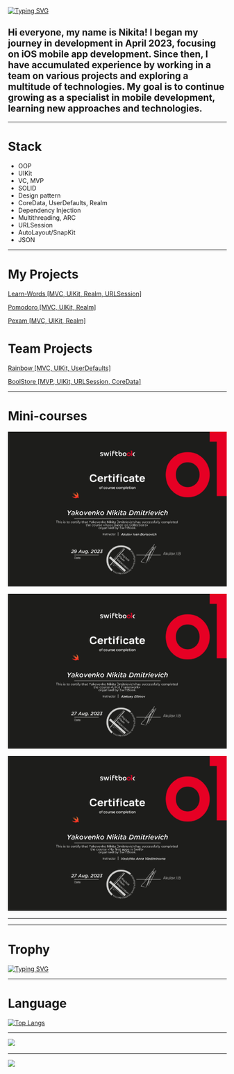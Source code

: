 [![Typing SVG](http://readme-typing-svg.herokuapp.com?font=Fira+Code&weight=500&size=30&pause=1000&color=F7A87D&center=true&random=false&width=435&lines=Hello%2C+I'm+Nikita)](https://git.io/typing-svg)

## Hi everyone, my name is Nikita! I began my journey in development in April 2023, focusing on iOS mobile app development. Since then, I have accumulated experience by working in a team on various projects and exploring a multitude of technologies. My goal is to continue growing as a specialist in mobile development, learning new approaches and technologies.
****
 
 # Stack
 -   OOP
 -   UIKit
 -   VC, MVP
 -   SOLID
 -   Design pattern
 -   CoreData, UserDefaults, Realm
 -   Dependency Injection
 -   Multithreading, ARC
 -   URLSession
 -   AutoLayout/SnapKit
 -   JSON

****
# My Projects

[Learn-Words \[MVC, UIKit, Realm, URLSession\]](https://github.com/Nikita06122002/LearnWords-Nikita/)

[Pomodoro \[MVC, UIKit, Realm\]](https://github.com/Nikita06122002/Pomodoro)

[Pexam \[MVC, UIKit, Realm\]](https://github.com/Nikita06122002/Pexam)

# Team Projects

[Rainbow \[MVC, UIKit, UserDefaults\]](https://github.com/Nikita06122002/Rainbow)

[BoolStore \[MVP, UIKit, URLSession, CoreData\]](https://github.com/U-ggg/BookStore)

****
# Mini-courses

![Collection/TableView](https://github.com/Nikita06122002/Nikita06122002/blob/main/Table%3ACollectionView%20ENG_page-0001.jpg)

![UIKit](https://github.com/Nikita06122002/Nikita06122002/blob/main/UIKitEng_page-0001.jpg)

![SwiftBook](https://github.com/Nikita06122002/Nikita06122002/blob/main/Свифтбук1EN_page-0001.jpg)

****

****
# **Trophy**

[![Typing SVG](https://github-profile-trophy.vercel.app/?username=Nikita06122002)](https://github.com/ryo-ma/github-profile-tripgy)

****
# Language

[![Top Langs](https://github-readme-stats.vercel.app/api/top-langs/?username=Nikita06122002)](https://github.com/Nikita06122002/github-readme-stats)

****

![](https://github-profile-summary-cards.vercel.app/api/cards/profile-details?username=Nikita06122002&theme=solarized_dark)

****

![](https://github-profile-summary-cards.vercel.app/api/cards/stats?username=Nikita06122002&theme=solarized_dark)
